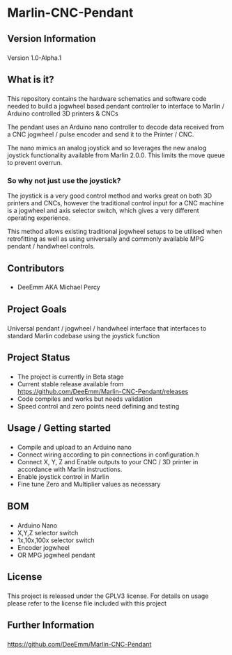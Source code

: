 # Marlin-CNC-Pendant

## Version Information
###

Version 1.0-Alpha.1




## What is it?
###

This repository contains the hardware schematics and software code needed to build a jogwheel based pendant controller to interface to Marlin / Arduino controlled 3D printers & CNCs 

The pendant uses an Arduino nano controller to decode data received from a CNC jogwheel / pulse encoder and send it to the Printer / CNC.

The nano mimics an analog joystick and so leverages the new analog joystick functionality available from Marlin 2.0.0. This limits the move queue to prevent overrun.


### So why not just use the joystick?

The joystick is a very good control method and works great on both 3D printers and CNCs, however the traditional control input for a CNC machine is a jogwheel and axis selector switch, which gives a very different operating experience.

This method allows existing traditional jogwheel setups to be utilised when retrofitting as well as using universally and commonly available MPG pendant / handwheel controls.



## Contributors
###

- DeeEmm AKA Michael Percy



## Project Goals
###

Universal pendant / jogwheel / handwheel interface that interfaces to standard Marlin codebase using the joystick function


## Project Status
###

- The project is currently in Beta stage
- Current stable release available from https://github.com/DeeEmm/Marlin-CNC-Pendant/releases
- Code compiles and works but needs validation
- Speed control and zero points need defining and testing


## Usage / Getting started
###

- Compile and upload to an Arduino nano
- Connect wiring according to pin connections in configuration.h
- Connect X, Y, Z and Enable outputs to your CNC / 3D printer in accordance with Marlin instructions.
- Enable joystick control in Marlin
- Fine tune Zero and Multiplier values as necessary

## BOM
###

- Arduino Nano
- X,Y,Z selector switch
- 1x,10x,100x selector switch
- Encoder jogwheel
- OR MPG jogwheel pendant

## License
###

This project is released under the GPLV3 license. For details on usage please refer to the license file included with this project



## Further Information
###

https://github.com/DeeEmm/Marlin-CNC-Pendant

